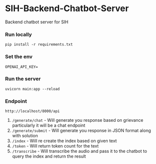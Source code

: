 # SIH-Backend-Chatbot-Server
Backend chatbot server for SIH

### Run locally
`pip install -r requirements.txt`

### Set the env
`OPENAI_API_KEY=`

### Run the server
`uvicorn main:app --reload`

### Endpoint
`http://localhost/8000/api`

1. `/generate/chat` - Will generate you response based on grievance particularly it will be a chat endpoint
2. `/generate/submit` - Will generate you response in JSON format along with solution
3. `/index` - Will re create the index based on given text
4. `/token` - Will return token count for the text
5. `/transcribe` - Will transcribe the audio and pass it to the chatbot to query the index and return the result
